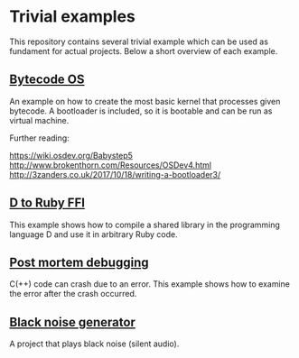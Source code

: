 # Trivial examples

This repository contains several trivial example which can be used as
fundament for actual projects. Below a short overview of each example.

## [Bytecode OS](bytecode-os)

An example on how to create the most basic kernel that processes
given bytecode. A bootloader is included, so it is bootable and can be
run as virtual machine.

Further reading:

https://wiki.osdev.org/Babystep5
http://www.brokenthorn.com/Resources/OSDev4.html
http://3zanders.co.uk/2017/10/18/writing-a-bootloader3/

## [D to Ruby FFI](d-to-ruby-ffi)

This example shows how to compile a shared library in the programming
language D and use it in arbitrary Ruby code.

## [Post mortem debugging](post-mortem-debugging)

C(++) code can crash due to an error. This example shows how to examine
the error after the crash occurred.

## [Black noise generator](black-noise-generator)
A project that plays black noise (silent audio).


